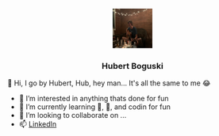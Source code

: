 
<!-- PROJECT LOGO -->
<br />
<div align="center">
  <a>
    <img src="./hubert.jpg" alt="Logo" width="80" height="80">
  </a>

<h3 align="center">Hubert Boguski</h3>
</div>

👋 Hi, I go by Hubert, Hub, hey man... It's all the same to me 😂
- 👀 I’m interested in anything thats done for fun 
- 🌱 I’m currently learning 🎸, 🎹, and codin for fun
- 💞️ I’m looking to collaborate on ...
- 📫 <a href="https://www.linkedin.com/in/hubertboguski/">LinkedIn</a>

<!---
hubert-boguski/hubert-boguski is a ✨ special ✨ repository because its `README.md` (this file) appears on your GitHub profile.
You can click the Preview link to take a look at your changes.
--->
